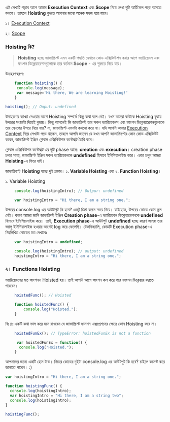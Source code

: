 এই লেখাটি পড়ার আগে আমার **Execution Context** এবং **Scope** নিয়ে লেখা দুটি আর্টিকেল পড়ে আসতে বলবো। তাহলে **Hoisting** বুঝতে আপনার জন্যে অনেক সহজ হয়ে যাবে।

১। [Execution Context](../1.%20execution-context/README.md)

২। [Scope](../2.%20scope/README.md)

### Hoisting কি?

> **Hoisting** হচ্ছে জাভাস্ক্রিপ্ট এমন একটি পদ্ধতি যেখানে কোড এক্সিকিউশন করার আগে ভ্যারিয়েবল এবং ফাংশন ডিক্লেয়ারেশনগুলোকে তার বর্তমান **Scope** - এর শুরুতে নিয়ে যায়।

উদাহরণস্বরূপঃ

```js
	function hoisting() {
   	 console.log(message);
   	 var message='Hi there, We are learning Hoisting!'
	}

hoisting(); // Ouput: undefined
```
উদাহরণের ব্যাখ্যা দেওয়ার আগে Hoisting সম্পর্কে কিছু কথা বলে নেই। যখন আমরা কাউকে Hoisting বুঝায় উপরের সংজ্ঞাটা দিয়েই বুঝায়। কিন্তু আসলেই  কি জাভাস্ক্রিপ্ট তার সকল ভ্যারিয়েবলস এবং ফাংশন ডিক্লেয়ারেশনগুলোকে তার স্কোপের উপরে নিয়ে যায়? না, জাভাস্ক্রিপ্ট এমনটা কখনো করে না। যদি আপনি আমার [Execution Context](https://shahansdiary.com/execution-context-in-javascript/) নিয়ে লেখাটা পড়ে থাকেন, তাহলে আপনি জানেন যে যখন আপনি জাভাস্ক্রিপ্টের কোন কোড এক্সিকিউট করেন, জাভাস্ক্রিপ্ট ইঞ্জিন গ্লোবাল এক্সিকিউশন কন্টেক্সট তৈরি করে।

গ্লোবাল এক্সিকিউশন কন্টেক্সট এর দুটি phase আছে: **creation** এবং **execution**। creation phase চলার সময়, জাভাস্ক্রিপ্ট ইঞ্জিন সকল ভ্যারিয়েবলকে **undefined** হিসাবে ইনিশিয়ালাইজ করে। এবার চলুন আমরা **Hoisting**-এ ফিরে যাই।

জাভাস্ক্রিপ্টে **Hoisting** হচ্ছে দুই প্রকার। ১. **Variable Hoisting** এবং ২. **Function Hoisting**।

১. Variable Hoisting

```js
	console.log(hoistingIntro); // Outpur: undefined

	var hoistingIntro = "Hi there, I am a string one.";
```

উপরের console.log এর আউটপুট কি হবে? একটু চিন্তা করুন সময় নিয়ে। যাইহোক, উপরের কোডে কোন ভুল নেই। কারণ আমরা জানি জাভাস্ক্রিপ্ট ইঞ্জিন **Creation phase**-এ ভ্যারিয়েবল ডিক্লেয়ারেশনকে **undefined** হিসাবে ইনিশিয়ালাইজ করে। তাই, **Execution phase**-এ আউটপুট **undefined** হচ্ছে কারণ আমরা তার ভ্যালু ইনিশিয়ালাইজ হওয়ার আগেই log করে ফেলেছি। টেকনিক্যালি, কোডটি Execution phase-এ  নিম্নলিখিত কোডের মত দেখাবেঃ

```js
	var hoistingIntro = undefined;

	console.log(hoistingIntro); // output: undefined
	hoistingIntro = "Hi there, I am a string one.";
```

### ২। Functions Hoisting

ভ্যারিয়েবলের মত ফাংশনও Hoisted হয়। তাই আপনি আগে ফাংশন কল করে পরে ফাংশন ডিক্লেয়ার করতে পারবেন।

```js
	hoistedFunc(); // Hoisted

	function hoistedFunc() {
		console.log("Hoisted.");
	}
```
বিঃ দ্রঃ একটি কথা ভাল করে মনে রাখবেন যে জাভাস্ক্রিপ্ট ফানশন এক্সপ্রেশনের ক্ষেত্রে কোন Hoisting করে না।

```js
	hoistedFunEx(); // TypeError: hoistedFunEx is not a function

	 var hoistedFunEx = function() {
  	  console.log("Hoisted.");
	}
```
আপনাদের জন্যে একটি হোম টাস্ক। নিচের কোডের দুইটা console.log এর আউটপুট কি হবে? চাইলে কমেন্ট করে জানাতে পারেন। :) 

```js
var hoistingIntro = "Hi there, I am a string one.";

function hoistingFunc() {
  console.log(hoistingIntro);
  var hoistingIntro = "Hi there, I am a string two";
  console.log(hoistingIntro);
}

hoistingFunc();
```
